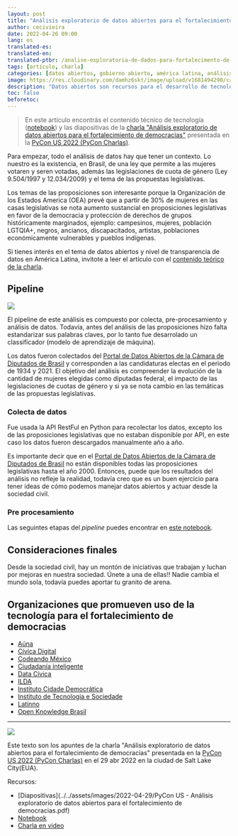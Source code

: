 ```yaml
---
layout: post
title: "Análisis exploratorio de datos abiertos para el fortalecimiento de democracias"
author: cecivieira
date: 2022-04-26 09:00
lang: es
translated-es: 
translated-en: 
translated-ptbr: /analise-exploratoria-de-dados-para-fortalecimento-de-democracias
tags: [artículo, charla]
categories: [datos abiertos, gobierno abierto, américa latina, análisis exploratorio, innovación cívica, pandas]
image: https://res.cloudinary.com/damhz6skt/image/upload/v1681494290/capas-site/24_qtancy.jpg
description: "Datos abiertos son recursos para el desarrollo de tecnologías que ayudan a solventar problemas sociales y fomentar la gestión participativa en los gobiernos locales. El artículo enseñará técnicas iniciales para explotar conjuntos de datos abiertos con la libreria Pandas."
toc: false
beforetoc:
---
```

> En este artículo encontrás el contenido técnico de tecnología ([notebook](https://github.com/cecivieira/cotas-genero-eleicoes-e-proposicoes-legislativas/blob/main/PyCon_US.ipynb)) y las diapositivas de la [charla "Análisis exploratorio de datos abiertos para el fortalecimiento de democracias"](https://youtu.be/AXQ7cFm9WLI) presentada en la [PyCon US 2022 (PyCon Charlas)](https://us.pycon.org/2022/schedule/presentation/97/).

Para empezar, todo el análisis de datos hay que tener un contexto. Lo nuestro es la existencia, en Brasil, de una ley que permite a las mujeres votaren y seren votadas, además las legislaciones de cuota de género (Ley 9.504/1997 y 12.034/2009) y el tema de las propuestas legislativas.

Los temas de las proposiciones son interesante porque la Organización de los Estados America (OEA) prevé que a partir de 30% de mujeres en las casas legislativas se nota aumento sustancial en proposiciones legislativas en favor de la democracia y protección de derechos de grupos históricamente marginados, ejemplo: campesinos, mujeres, población LGTQIA+, negros, ancianos, discapacitados, artistas, poblaciones económicamente vulnerables y pueblos indígenas.

Si tienes interés en el tema de datos abiertos y nivel de transparencia de datos en América Latina, invitote a leer el artículo con el [contenido teórico de la charla](www.cecivieira.com.br/es/analisis-exploratorio-de-datos-tecnologia-social-y-gobiernos-democraticos/).

## Pipeline

<img class="rounded mx-auto d-block" src="../../assets/images/2022-04-29/pipeline.png">

El pipeline de este análisis es compuesto por colecta, pre-procesamiento y análisis de datos. Todavía, antes del análisis de las proposiciones hizo falta estandarizar sus palabras claves, por lo tanto fue desarrolado un classificador (modelo de aprendizaje de máquina).

Los datos fueron colectados del [Portal de Datos Abiertos de la Cámara de Diputados de Brasil](https://dadosabertos.camara.leg.br/) y corresponden a las candidaturas electas en el periodo de 1934 y 2021. El objetivo del análisis es compreender la evolución de la cantidad de mujeres elegidas como diputadas federal, el impacto de las legislaciones de cuotas de género y si ya se nota cambio en las temáticas de las propuestas legislativas.

### Colecta de datos
Fue usada la API RestFul en Python para recolectar los datos, excepto los de las proposiciones legislativas que no estaban disponible por API, en este caso los datos fueron descargados manualmente año a año.

Es importante decir que en el [Portal de Datos Abiertos de la Cámara de Diputados de Brasil](https://dadosabertos.camara.leg.br/) no están disponibles todas las proposiciones legislativas hasta el año 2000. Entonces, puede que los resultados del análisis no refleje la realidad, todavía creo que es un buen ejercicio para tener ideas de cómo podemos manejar datos abiertos y actuar desde la sociedad civil.

### Pre procesamiento

Las seguintes etapas del *pipeline* puedes encontrar en [este notebook](https://github.com/cecivieira/cotas-genero-eleicoes-e-proposicoes-legislativas/blob/main/PyCon_US.ipynb).

## Consideraciones finales

Desde la sociedad civil, hay un montón de iniciativas que trabajan y luchan por mejoras en nuestra sociedad. Únete a una de ellas!! Nadie cambia el mundo sola, todavía puedes aportar tu granito de arena.

## Organizaciones que promueven uso de la tecnología para el fortalecimiento de democracias

- [Aúna](https://www.auna.org.mx/)
- [Cívica Digital](https://civica.digital/)
- [Codeando México](http://codeandomexico.org/)
- [Ciudadanía inteligente](https://ciudadaniai.org/)
- [Data Cívica](https://datacivica.org/)
- [ILDA](https://idatosabiertos.org/)
- [Instituto Cidade Democrática](https://cidadedemocratica.org.br)
- [Instituto de Tecnologia e Sociedade](https://itsrio.org/pt/home/)
- [Latinno](https://latinno.net/es/)
- [Open Knowledge Brasil](https://ok.org.br/)

--------------------
<img class="rounded mx-auto d-block" src="../../assets/images/2022-04-29/cartel-pycon-charlas-2022.jpg">

Este texto son los apuntes de la charla "Análisis exploratorio de datos abiertos para el fortalecimiento de democracias" presentada en la [PyCon US 2022 (PyCon Charlas)](https://us.pycon.org/2022/schedule/presentation/97/) en el 29 abr 2022 en la ciudad de Salt Lake City(EUA). 

Recursos:
- [Diapositivas](../../assets/images/2022-04-29/PyCon US - Análisis exploratorio de datos abiertos para el fortalecimiento de democracias.pdf)
- [Notebook](https://github.com/cecivieira/cotas-genero-eleicoes-e-proposicoes-legislativas/blob/main/PyCon_US.ipynb)
- [Charla en video](https://youtu.be/AXQ7cFm9WLI)

